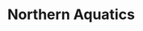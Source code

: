 ---
title: "Northern Aquatics"
address: "20, Cherryvale Park, Newtownabbey, Co. Antrim BT36 7UQ"
tel: "028 9084 4408"
county: "Antrim"
category: "Zoos And Aquariums"
type: "Content"
lat: "54.338052"
lng: "-6.58352"
---